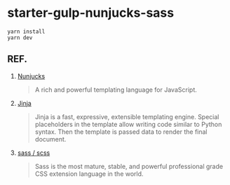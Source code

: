 # starter-gulp-nunjucks-sass

```shell
yarn install
yarn dev
```

## REF.
1. [Nunjucks](https://mozilla.github.io/nunjucks/)
   > A rich and powerful templating language for JavaScript.
1. [Jinja](https://jinja.palletsprojects.com/en/3.0.x/)
   > Jinja is a fast, expressive, extensible templating engine. Special placeholders in the template allow writing code similar to Python syntax. Then the template is passed data to render the final document.
1. [sass / scss](https://sass-lang.com/guide)
   > Sass is the most mature, stable, and powerful professional grade CSS extension language in the world. 
